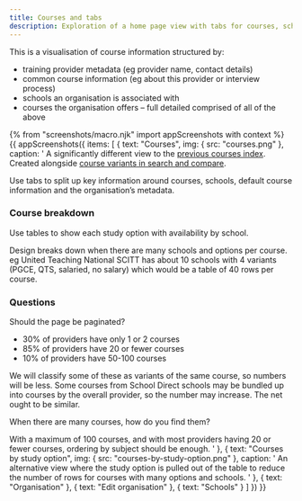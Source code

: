 ```yaml
---
title: Courses and tabs
description: Exploration of a home page view with tabs for courses, schools, default course and organisation details.
---
```

This is a visualisation of course information structured by:

* training provider metadata (eg provider name, contact details)
* common course information (eg about this provider or interview process)
* schools an organisation is associated with
* courses the organisation offers – full detailed comprised of all of the above

{% from "screenshots/macro.njk" import appScreenshots with context %}
{{ appScreenshots({
  items: [
    {
      text: "Courses",
      img: { src: "courses.png" },
      caption: '
A significantly different view to the [previous courses index](/publish-teacher-training-courses/course-with-parts#courses). Created alongside [course variants in search and compare](https://search-and-compare-beta.herokuapp.com/history/variants).

Use tabs to split up key information around courses, schools, default course information and the organisation’s metadata.

### Course breakdown

Use tables to show each study option with availability by school.

Design breaks down when there are many schools and options per course. eg United Teaching National SCITT has about 10 schools with 4 variants (PGCE, QTS, salaried, no salary) which would be a table of 40 rows per course.

### Questions

Should the page be paginated?

* 30% of providers have only 1 or 2 courses
* 85% of providers have 20 or fewer courses
* 10% of providers have 50-100 courses

We will classify some of these as variants of the same course, so numbers will be less. Some courses from School Direct schools may be bundled up into courses by the overall provider, so the number may increase. The net ought to be similar.

When there are many courses, how do you find them?

With a maximum of 100 courses, and with most providers having 20 or fewer courses, ordering by subject should be enough.
      '
    },
    {
      text: "Courses by study option",
      img: { src: "courses-by-study-option.png" },
      caption: '
An alternative view where the study option is pulled out of the table to reduce the number of rows for courses with many options and schools.
      '
    },
    {
      text: "Organisation"
    },
    {
      text: "Edit organisation"
    },
    {
      text: "Schools"
    }
  ]
}) }}
